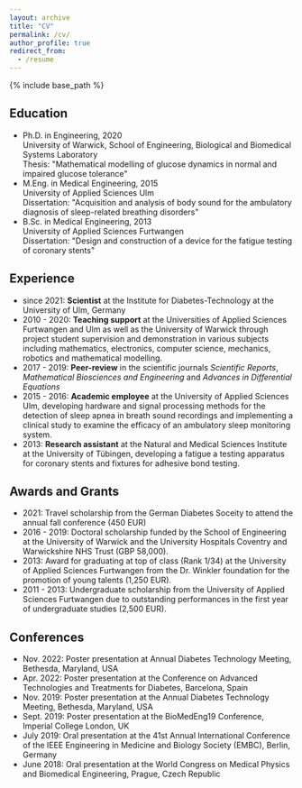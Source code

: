 ```yaml
---
layout: archive
title: "CV"
permalink: /cv/
author_profile: true
redirect_from:
  - /resume
---
```


{% include base_path %}

Education
------
* Ph.D. in Engineering, 2020  
  University of Warwick, School of Engineering, Biological and Biomedical Systems Laboratory  
  Thesis: "Mathematical modelling of glucose dynamics in normal and impaired glucose tolerance"
* M.Eng. in Medical Engineering, 2015  
  University of Applied Sciences Ulm     
  Dissertation: "Acquisition and analysis of body sound for the ambulatory diagnosis of sleep-related breathing disorders"
* B.Sc. in Medical Engineering, 2013  
  University of Applied Sciences Furtwangen  
  Dissertation: "Design and construction of a device for the fatigue testing of coronary stents"

Experience
------
* since 2021: **Scientist** at the Institute for Diabetes-Technology at the University of Ulm, Germany
* 2010 - 2020: **Teaching support** at the Universities of Applied Sciences Furtwangen and Ulm as well as the University of Warwick through project student supervision and demonstration in various subjects including mathematics, electronics, computer science, mechanics, robotics and mathematical modelling. 
* 2017 - 2019: **Peer-review** in the scientific journals *Scientific Reports*, *Mathematical Biosciences and Engineering* and *Advances in Differential Equations*
* 2015 - 2016: **Academic employee** at the University of Applied Sciences Ulm, developing hardware and signal processing methods for the detection of sleep apnea in breath sound recordings and implementing a clinical study to examine the efficacy of an ambulatory sleep monitoring system.
* 2013: **Research assistant** at the Natural and Medical Sciences Institute at the University of Tübingen, developing a fatigue a testing apparatus for coronary stents and fixtures for adhesive bond testing.

Awards and Grants
------
* 2021: Travel scholarship from the German Diabetes Soceity to attend the annual fall conference (450 EUR)
* 2016 - 2019: Doctoral scholarship funded by the School of Engineering at the University of Warwick and the University Hospitals Coventry and Warwickshire NHS Trust (GBP 58,000).
* 2013: Award for graduating at top of class (Rank 1/34) at the University of Applied Sciences Furtwangen from the Dr. Winkler foundation for the promotion of young talents (1,250 EUR).
* 2011 - 2013: Undergraduate scholarship from the University of Applied Sciences Furtwangen due to outstanding performances in the first year of undergraduate studies (2,500 EUR).

Conferences
------
* Nov. 2022: Poster presentation at Annual Diabetes Technology Meeting, Bethesda, Maryland, USA 
* Apr. 2022: Poster presentation at the Conference on Advanced Technologies and Treatments for Diabetes, Barcelona, Spain 
* Nov. 2019: Poster presentation at the Annual Diabetes Technology Meeting, Bethesda, Maryland, USA 
* Sept. 2019: Poster presentation at the BioMedEng19 Conference, Imperial College London, UK
* July 2019: Oral presentation at the 41st Annual International Conference of the IEEE Engineering in Medicine and Biology Society (EMBC), Berlin, Germany  
* June 2018: Oral presentation at the World Congress on Medical Physics and Biomedical Engineering, Prague, Czech Republic 

